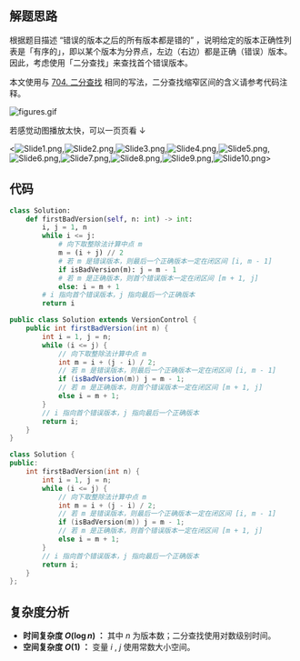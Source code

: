 ## 解题思路

根据题目描述 “错误的版本之后的所有版本都是错的” ，说明给定的版本正确性列表是「有序的」，即以某个版本为分界点，左边（右边）都是正确（错误）版本。因此，考虑使用「二分查找」来查找首个错误版本。

本文使用与 [704. 二分查找](https://leetcode.cn/problems/binary-search/solution/by-jyd-i7xr/) 相同的写法，二分查找缩窄区间的含义请参考代码注释。

![figures.gif](https://pic.leetcode-cn.com/1658594283-NxBxSc-figures.gif)

若感觉动图播放太快，可以一页页看 $\downarrow$

<![Slide1.png](https://pic.leetcode-cn.com/1658594283-Iqpldw-Slide1.png),![Slide2.png](https://pic.leetcode-cn.com/1658594283-QjphiU-Slide2.png),![Slide3.png](https://pic.leetcode-cn.com/1658594283-Amlmgl-Slide3.png),![Slide4.png](https://pic.leetcode-cn.com/1658594283-WQOkGQ-Slide4.png),![Slide5.png](https://pic.leetcode-cn.com/1658594283-OfyAnr-Slide5.png),![Slide6.png](https://pic.leetcode-cn.com/1658594283-zcGQVN-Slide6.png),![Slide7.png](https://pic.leetcode-cn.com/1658594283-IbWeNt-Slide7.png),![Slide8.png](https://pic.leetcode-cn.com/1658594283-WAOGFk-Slide8.png),![Slide9.png](https://pic.leetcode-cn.com/1658594283-hZvETe-Slide9.png),![Slide10.png](https://pic.leetcode-cn.com/1658594283-xWTcOu-Slide10.png)>

## 代码

```Python []
class Solution:
    def firstBadVersion(self, n: int) -> int:
        i, j = 1, n
        while i <= j:
            # 向下取整除法计算中点 m 
            m = (i + j) // 2
            # 若 m 是错误版本，则最后一个正确版本一定在闭区间 [i, m - 1]
            if isBadVersion(m): j = m - 1
            # 若 m 是正确版本，则首个错误版本一定在闭区间 [m + 1, j]
            else: i = m + 1
        # i 指向首个错误版本，j 指向最后一个正确版本
        return i
```

```Java []
public class Solution extends VersionControl {
    public int firstBadVersion(int n) {
        int i = 1, j = n;
        while (i <= j) {
            // 向下取整除法计算中点 m 
            int m = i + (j - i) / 2;
            // 若 m 是错误版本，则最后一个正确版本一定在闭区间 [i, m - 1]
            if (isBadVersion(m)) j = m - 1;
            // 若 m 是正确版本，则首个错误版本一定在闭区间 [m + 1, j]
            else i = m + 1;
        }
        // i 指向首个错误版本，j 指向最后一个正确版本
        return i;
    }
}
```

```C++ []
class Solution {
public:
    int firstBadVersion(int n) {
        int i = 1, j = n;
        while (i <= j) {
            // 向下取整除法计算中点 m 
            int m = i + (j - i) / 2;
            // 若 m 是错误版本，则最后一个正确版本一定在闭区间 [i, m - 1]
            if (isBadVersion(m)) j = m - 1;
            // 若 m 是正确版本，则首个错误版本一定在闭区间 [m + 1, j]
            else i = m + 1;
        }
        // i 指向首个错误版本，j 指向最后一个正确版本
        return i;
    }
};
```

## 复杂度分析

- **时间复杂度 $O(\log n)$ ：** 其中 $n$ 为版本数；二分查找使用对数级别时间。
- **空间复杂度 $O(1)$ ：** 变量 $i$ , $j$ 使用常数大小空间。
